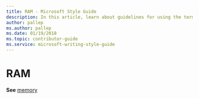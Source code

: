 ```yaml
---
title: RAM - Microsoft Style Guide
description: In this article, learn about guidelines for using the term 'RAM' and where to find more information in the Microsoft Style Guide.
author: pallep
ms.author: pallep
ms.date: 01/19/2018
ms.topic: contributor-guide
ms.service: microsoft-writing-style-guide
---
```


# RAM

**See** [memory](~/a-z-word-list-term-collections/m/memory.md)
